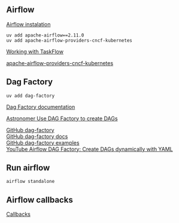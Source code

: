 ## Airflow
[Airflow instalation](https://airflow.apache.org/docs/apache-airflow/stable/start.html)  

```shell 
uv add apache-airflow==2.11.0
uv add apache-airflow-providers-cncf-kubernetes
```

[Working with TaskFlow](https://airflow.apache.org/docs/apache-airflow/2.11.0/tutorial/taskflow.html)

[apache-airflow-providers-cncf-kubernetes](https://airflow.apache.org/docs/apache-airflow-providers-cncf-kubernetes/stable/index.html)

## Dag Factory

```shell
uv add dag-factory
```

[Dag Factory documentation](https://astronomer.github.io/dag-factory/latest/)

[Astronomer Use DAG Factory to create DAGs](https://www.astronomer.io/docs/learn/dag-factory)

[GitHub dag-factory](https://github.com/astronomer/dag-factory)  
[GitHub dag-factory docs](https://github.com/astronomer/dag-factory/tree/main/docs)  
[GitHub dag-factory examples](https://github.com/astronomer/dag-factory/tree/main/dev/dags)  
[YouTube Airflow DAG Factory: Create DAGs dynamically with YAML](https://www.youtube.com/watch?v=YZofKGGy7Cs)


## Run airflow  
```shell
airflow standalone
```

## Airflow callbacks
[Callbacks](https://airflow.apache.org/docs/apache-airflow/2.5.2/administration-and-deployment/logging-monitoring/callbacks.html)
